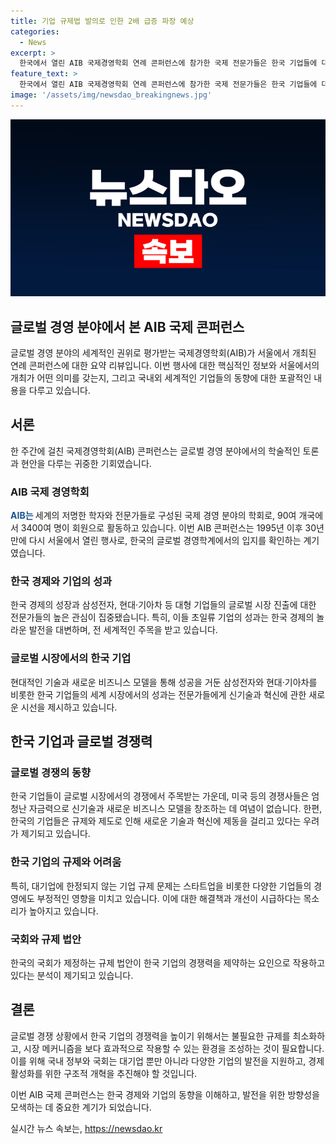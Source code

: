 ```yaml
---
title: 기업 규제법 발의로 인한 2배 급증 파장 예상
categories:
  - News
excerpt: >
  한국에서 열린 AIB 국제경영학회 연례 콘퍼런스에 참가한 국제 전문가들은 한국 기업들에 대한 높은 관심을 보였다. 삼성전자, 현대·기아차 등 초일류 기업들의 성과에 대한 특히 큰 관심도 있었다. 그러나 한국 경제의 미래가 밝은 것만은 아니며, 정치적 규제로 대기업의 혁신을 저해하고 있음에 대해 우려가 제기되고 있다. 이에 국회는 시장 메커니즘을 저해하는 규제를 최소화하고 기업을 지원하기 위해 더욱 대담한 입법을 시급하다는 목소리가 나오고 있다.
feature_text: >
  한국에서 열린 AIB 국제경영학회 연례 콘퍼런스에 참가한 국제 전문가들은 한국 기업들에 대한 높은 관심을 보였다. 삼성전자, 현대·기아차 등 초일류 기업들의 성과에 대한 특히 큰 관심도 있었다. 그러나 한국 경제의 미래가 밝은 것만은 아니며, 정치적 규제로 대기업의 혁신을 저해하고 있음에 대해 우려가 제기되고 있다. 이에 국회는 시장 메커니즘을 저해하는 규제를 최소화하고 기업을 지원하기 위해 더욱 대담한 입법을 시급하다는 목소리가 나오고 있다.
image: '/assets/img/newsdao_breakingnews.jpg'
---
```


<p><img src="/assets/img/newsdao_breakingnews.jpg" alt="implanttips 속보" /></p>

<h2 data-ke-size="size26">글로벌 경영 분야에서 본 AIB 국제 콘퍼런스</h2>

<p data-ke-size="size16"></p>

<p>글로벌 경영 분야의 세계적인 권위로 평가받는 국제경영학회(AIB)가 서울에서 개최된 연례 콘퍼런스에 대한 요약 리뷰입니다. 이번 행사에 대한 핵심적인 정보와 서울에서의 개최가 어떤 의미를 갖는지, 그리고 국내외 세계적인 기업들의 동향에 대한 포괄적인 내용을 다루고 있습니다.</p>

<h2 data-ke-size="size24">서론</h2>

<p>한 주간에 걸친 국제경영학회(AIB) 콘퍼런스는 글로벌 경영 분야에서의 학술적인 토론과 현안을 다루는 귀중한 기회였습니다.</p>

<h3 data-ke-size="size22">AIB 국제 경영학회</h3>

<p><b><span style="color: #1a5490;">AIB는 </span></b>세계의 저명한 학자와 전문가들로 구성된 국제 경영 분야의 학회로, 90여 개국에서 3400여 명이 회원으로 활동하고 있습니다. 이번 AIB 콘퍼런스는 1995년 이후 30년 만에 다시 서울에서 열린 행사로, 한국의 글로벌 경영학계에서의 입지를 확인하는 계기였습니다.</p>

<h3 data-ke-size="size22">한국 경제와 기업의 성과</h3>

<p>한국 경제의 성장과 삼성전자, 현대·기아차 등 대형 기업들의 글로벌 시장 진출에 대한 전문가들의 높은 관심이 집중됐습니다. 특히, 이들 초일류 기업의 성과는 한국 경제의 놀라운 발전을 대변하며, 전 세계적인 주목을 받고 있습니다.</p>

<h3 data-ke-size="size22">글로벌 시장에서의 한국 기업</h3>

<p>현대적인 기술과 새로운 비즈니스 모델을 통해 성공을 거둔 삼성전자와 현대·기아차를 비롯한 한국 기업들의 세계 시장에서의 성과는 전문가들에게 신기술과 혁신에 관한 새로운 시선을 제시하고 있습니다.</p>

<h2 data-ke-size="size24">한국 기업과 글로벌 경쟁력</h2>

<h3 data-ke-size="size22">글로벌 경쟁의 동향</h3>

<p>한국 기업들이 글로벌 시장에서의 경쟁에서 주목받는 가운데, 미국 등의 경쟁사들은 엄청난 자금력으로 신기술과 새로운 비즈니스 모델을 창조하는 데 여념이 없습니다. 한편, 한국의 기업들은 규제와 제도로 인해 새로운 기술과 혁신에 제동을 걸리고 있다는 우려가 제기되고 있습니다.</p>

<h3 data-ke-size="size22">한국 기업의 규제와 어려움</h3>

<p>특히, 대기업에 한정되지 않는 기업 규제 문제는 스타트업을 비롯한 다양한 기업들의 경영에도 부정적인 영향을 미치고 있습니다. 이에 대한 해결책과 개선이 시급하다는 목소리가 높아지고 있습니다.</p>

<h3 data-ke-size="size22">국회와 규제 법안</h3>

<p>한국의 국회가 제정하는 규제 법안이 한국 기업의 경쟁력을 제약하는 요인으로 작용하고 있다는 분석이 제기되고 있습니다.</p>

<h2 data-ke-size="size24">결론</h2>

<p>글로벌 경쟁 상황에서 한국 기업의 경쟁력을 높이기 위해서는 불필요한 규제를 최소화하고, 시장 메커니즘을 보다 효과적으로 작용할 수 있는 환경을 조성하는 것이 필요합니다. 이를 위해 국내 정부와 국회는 대기업 뿐만 아니라 다양한 기업의 발전을 지원하고, 경제 활성화를 위한 구조적 개혁을 추진해야 할 것입니다.</p>

<p>이번 AIB 국제 콘퍼런스는 한국 경제와 기업의 동향을 이해하고, 발전을 위한 방향성을 모색하는 데 중요한 계기가 되었습니다.</p>
실시간 뉴스 속보는, <a href="https://newsdao.kr" rel="dofollow">https://newsdao.kr</a>


